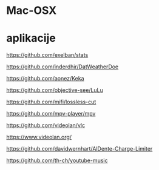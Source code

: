 # Mac-OSX
aplikacije
========================
https://github.com/exelban/stats

https://github.com/inderdhir/DatWeatherDoe

https://github.com/aonez/Keka

https://github.com/objective-see/LuLu

https://github.com/mifi/lossless-cut

https://github.com/mpv-player/mpv

https://github.com/videolan/vlc

https://www.videolan.org/

https://github.com/davidwernhart/AlDente-Charge-Limiter

https://github.com/th-ch/youtube-music
